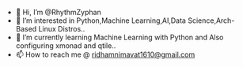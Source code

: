 - 👋 Hi, I’m @RhythmZyphan
- 👀 I’m interested in Python,Machine Learning,AI,Data Science,Arch-Based Linux Distros..
- 🌱 I’m currently learning Machine Learning with Python and Also configuring xmonad and qtile..
- 📫 How to reach me @ ridhamnimavat1610@gmail.com
